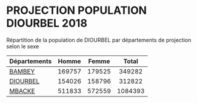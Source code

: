 # PROJECTION POPULATION DIOURBEL 2018
	
Répartition de la population de DIOURBEL par départements de projection selon le sexe
	
| Départements  | Homme | Femme | Total |
| --------- |:-----:|:-----:|:-----:|
| [BAMBEY](BAMBEY) | 169757 | 179525 | 349282 |
| [DIOURBEL](DIOURBEL) | 154026 | 158796 | 312822 |
| [MBACKE](MBACKE) | 511833 | 572559 | 1084393 |
